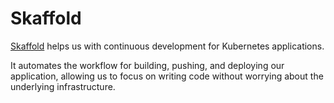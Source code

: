 # Skaffold

[Skaffold](https://skaffold.dev/) helps us with continuous development for Kubernetes applications. 

It automates the workflow for building, pushing, and deploying our application, allowing us to focus on writing code without worrying about the underlying infrastructure.